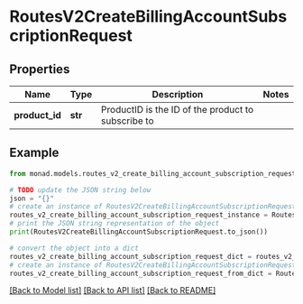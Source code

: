 # RoutesV2CreateBillingAccountSubscriptionRequest


## Properties

Name | Type | Description | Notes
------------ | ------------- | ------------- | -------------
**product_id** | **str** | ProductID is the ID of the product to subscribe to | 

## Example

```python
from monad.models.routes_v2_create_billing_account_subscription_request import RoutesV2CreateBillingAccountSubscriptionRequest

# TODO update the JSON string below
json = "{}"
# create an instance of RoutesV2CreateBillingAccountSubscriptionRequest from a JSON string
routes_v2_create_billing_account_subscription_request_instance = RoutesV2CreateBillingAccountSubscriptionRequest.from_json(json)
# print the JSON string representation of the object
print(RoutesV2CreateBillingAccountSubscriptionRequest.to_json())

# convert the object into a dict
routes_v2_create_billing_account_subscription_request_dict = routes_v2_create_billing_account_subscription_request_instance.to_dict()
# create an instance of RoutesV2CreateBillingAccountSubscriptionRequest from a dict
routes_v2_create_billing_account_subscription_request_from_dict = RoutesV2CreateBillingAccountSubscriptionRequest.from_dict(routes_v2_create_billing_account_subscription_request_dict)
```
[[Back to Model list]](../README.md#documentation-for-models) [[Back to API list]](../README.md#documentation-for-api-endpoints) [[Back to README]](../README.md)


